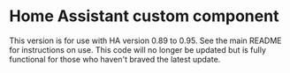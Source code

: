 # Home Assistant custom component

This version is for use with HA version 0.89 to 0.95.  See the main README for instructions on use.  This code will no longer be updated but is fully functional for those who haven't braved the latest update.
